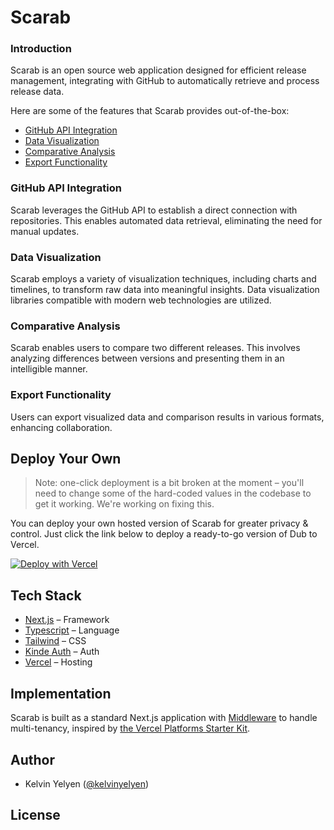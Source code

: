 # Scarab
### Introduction
Scarab is an open source web application designed for efficient release management, integrating with GitHub to automatically retrieve and process release data. 

Here are some of the features that Scarab provides out-of-the-box:
- [GitHub API Integration](#github-api-integration)
- [Data Visualization](#data-visualization)
- [Comparative Analysis](#comparative-analysis)
- [Export Functionality](#export-functionality)

### GitHub API Integration

Scarab leverages the GitHub API to establish a direct connection with repositories. This enables automated data retrieval, eliminating the need for manual updates.

### Data Visualization

Scarab employs a variety of visualization techniques, including charts and timelines, to transform raw data into meaningful insights. Data visualization libraries compatible with modern web technologies are utilized.

### Comparative Analysis

Scarab enables users to compare two different releases. This involves analyzing differences between versions and presenting them in an intelligible manner.

### Export Functionality

Users can export visualized data and comparison results in various formats, enhancing collaboration.


## Deploy Your Own

> Note: one-click deployment is a bit broken at the moment – you'll need to change some of the hard-coded values in the codebase to get it working. We're working on fixing this.

You can deploy your own hosted version of Scarab for greater privacy & control. Just click the link below to deploy a ready-to-go version of Dub to Vercel.

[![Deploy with Vercel](https://vercel.com/button)]()

## Tech Stack

- [Next.js](https://nextjs.org/) – Framework
- [Typescript](https://www.typescriptlang.org/) – Language
- [Tailwind](https://tailwindcss.com/) – CSS
- [Kinde Auth](https://kinde.com/) – Auth
- [Vercel](https://vercel.com/) – Hosting


## Implementation

Scarab is built as a standard Next.js application with [Middleware](https://nextjs.org/docs/advanced-features/middleware) to handle multi-tenancy, inspired by [the Vercel Platforms Starter Kit](https://github.com/vercel/platforms).

## Author

- Kelvin Yelyen ([@kelvinyelyen](https://twitter.com/kelvinyelyen))

## License
